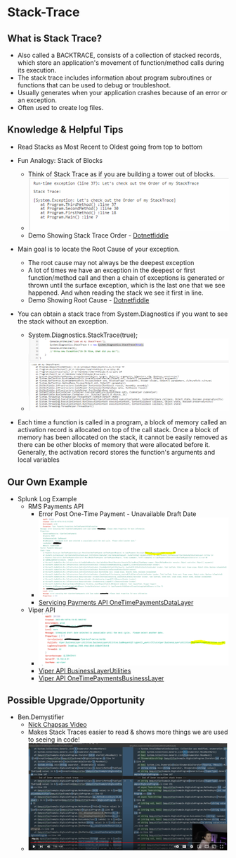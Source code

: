 # Stack-Trace

## What is Stack Trace?
* Also called a BACKTRACE, consists of a collection of stacked records, which store an application's movement of function/method calls during its execution. 
* The stack trace includes information about program subroutines or functions that can be used to debug or troubleshoot.
* Usually generates when your application crashes because of an error or an exception.
* Often used to create log files.

## Knowledge & Helpful Tips
* Read Stacks as Most Recent to Oldest going from top to bottom 
* Fun Analogy: Stack of Blocks
  * Think of Stack Trace as if you are building a tower out of blocks.
  * ![](images/StackTrace_Order.PNG)
  * Demo Showing Stack Trace Order - [Dotnetfiddle](https://dotnetfiddle.net/)
* Main goal is to locate the Root Cause of your exception.
  * The root cause may not always be the deepest exception   
  * A lot of times we have an exception in the deepest or first function/method call and then a chain of exceptions is generated or thrown until the surface exception, which is the last one that we see happened. And when reading the stack we see it first in line.
  * Demo Showing Root Cause - [Dotnetfiddle](https://dotnetfiddle.net/)
  
* You can obtain a stack trace from System.Diagnostics if you want to see the stack without an exception. 
   * System.Diagnostics.StackTrace(true);
   * ![](images/System.Diagnostics.StackTrace.PNG)

* Each time a function is called in a program, a block of memory called an activation record is allocated on top of the call stack. Once a block of memory has been allocated on the stack, it cannot be easily removed as there can be other blocks of memory that were allocated before it.  Generally, the activation record stores the function's arguments and local variables

## Our Own Example
* Splunk Log Example 
  * RMS Payments API
    * Error Post One-Time Payment - Unavailable Draft Date
    * ![](images/RMS_PMT_API_Splunk_Unable_to_draft.PNG)
    * [Servicing Payments API OneTimePaymentsDataLayer](https://git.rockfin.com/myql-servicing/servicing-payments-api/blob/master_v2/Payments.DataLayer/OneTimePaymentsDataLayer.cs#L98-L103)
  * Viper API
    * ![](images/Viper_API_Splunk_Unable_to_draft.PNG)
    * [Viper API BusinessLayerUtilities](https://git.rockfin.com/Servicing/viper/blob/f5e10a5e6f37cee3f741b942c13f0ab6c061db15/Viper.BusinessLayer/Utilities/BusinessLayerUtilities.cs#L59)
    * [Viper API OneTimePaymentsBusinessLayer](https://git.rockfin.com/Servicing/viper/blob/f5e10a5e6f37cee3f741b942c13f0ab6c061db15/Viper.BusinessLayer/OneTimePaymentBusinessLayer.cs#L351-L354)

## Possible Upgrade/Opportunity
* Ben.Demystifier
  * [Nick Chapsas Video](https://www.youtube.com/watch?v=JcnucGEaxLo&t=1s)
  * Makes Stack Traces easier to read & shows more things we are used to seeing in code!
  * ![](images/Ben.Demystifier_Example.PNG)
